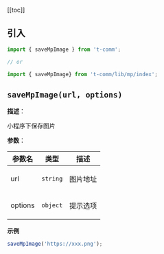 [[toc]]

## 引入

```ts
import { saveMpImage } from 't-comm';

// or

import { saveMpImage} from 't-comm/lib/mp/index';
```


## `saveMpImage(url, options)` 


**描述**：<p>小程序下保存图片</p>

**参数**：


| 参数名 | 类型 | 描述 |
| --- | --- | --- |
| url | <code>string</code> | <p>图片地址</p> |
| options | <code>object</code> | <p>提示选项</p> |



**示例**

```ts
saveMpImage('https://xxx.png');
```
